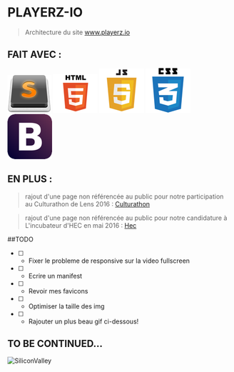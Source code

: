 # PLAYERZ-IO

> Architecture du site www.playerz.io <a href="http://taggaddaaaa.github.io/Playerz-io"></a>


## FAIT AVEC :
<img src="assets/img/Sublime_Text.png">
<img src="assets/img/html5.png">
<img src="assets/img/js.png">
<img src="assets/img/css3.png">
<img src="assets/img/Boostrap.png">


## EN PLUS :
>rajout d'une page non référencée au public pour notre participation au Culturathon de Lens 2016 :
<a href="http://taggaddaaaa.github.io/Playerz-io/culturathon">Culturathon</a>

>rajout d'une page non référencée au public pour notre candidature à L'incubateur d'HEC en mai 2016 :
<a href="http://taggaddaaaa.github.io/Playerz-io/hec">Hec</a>


##TODO
- [ ] - Fixer le probleme de responsive sur la video fullscreen

- [ ] - Ecrire un manifest

- [ ] - Revoir mes favicons

- [ ] - Optimiser la taille des img

- [ ] - Rajouter un plus beau gif ci-dessous!


## TO BE CONTINUED...
![SiliconValley](http://i.giphy.com/3oD3YveOJWdwIAfZ5e.gif)
